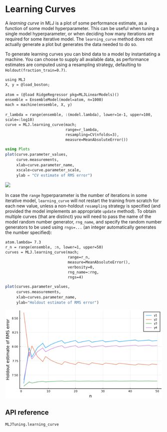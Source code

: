 # Learning Curves

A *learning curve* in MLJ is a plot of some performance estimate, as a
function of some model hyperparameter. This can be useful when tuning
a single model hyperparameter, or when deciding how many iterations
are required for some iterative model. The `learning_curve` method
does not actually generate a plot but generates the data needed to do
so.

To generate learning curves you can bind data to a model by
instantiating a machine. You can choose to supply all available data,
as performance estimates are computed using a resampling strategy,
defaulting to `Holdout(fraction_train=0.7)`.

```@example hooking
using MLJ
X, y = @load_boston;

atom = (@load RidgeRegressor pkg=MLJLinearModels)()
ensemble = EnsembleModel(model=atom, n=1000)
mach = machine(ensemble, X, y)

r_lambda = range(ensemble, :(model.lambda), lower=1e-1, upper=100, scale=:log10)
curve = MLJ.learning_curve(mach;
                           range=r_lambda,
                           resampling=CV(nfolds=3),
                           measure=MeanAbsoluteError())
```
```julia
using Plots
plot(curve.parameter_values,
     curve.measurements,
     xlab=curve.parameter_name,
     xscale=curve.parameter_scale,
     ylab = "CV estimate of RMS error")
```

![](img/learning_curve42.png)

In case the `range` hyperparameter is the number of iterations in
some iterative model, `learning_curve` will not restart the training
from scratch for each new value, unless a non-holdout `resampling`
strategy is specified (and provided the model implements an
appropriate `update` method). To obtain multiple curves (that are
distinct) you will need to pass the name of the model random number
generator, `rng_name`, and specify the random number generators to be
used using `rngs=...` (an integer automatically generates the number
specified):

```@example hooking
atom.lambda= 7.3
r_n = range(ensemble, :n, lower=1, upper=50)
curves = MLJ.learning_curve(mach;
                            range=r_n,
                            measure=MeanAbsoluteError(),
                            verbosity=0,
                            rng_name=:rng,
                            rngs=4)
```

```julia
plot(curves.parameter_values,
     curves.measurements,
     xlab=curves.parameter_name,
     ylab="Holdout estimate of RMS error")
```

![](img/learning_curve_n.png)


## API reference

```@docs
MLJTuning.learning_curve
```
